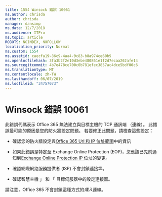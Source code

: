 ```yaml
---
title: 1554 Winsock 錯誤 10061
ms.author: chrisda
author: chrisda
manager: dansimp
ms.date: 12/7/2018
ms.audience: ITPro
ms.topic: article
ROBOTS: NOINDEX, NOFOLLOW
localization_priority: Normal
ms.custom: 1554
ms.assetid: caecfa19-86c9-4aa4-9c83-b8a974ce60b9
ms.openlocfilehash: 3fa3b2f2e10d3ebe480861e1f2d7ecaa262afe14
ms.sourcegitcommit: 4b7e478ce700c0b781efec3857ac4dce5bdf00c6
ms.translationtype: MT
ms.contentlocale: zh-TW
ms.lasthandoff: 06/07/2019
ms.locfileid: "34757073"
---
```

# <a name="winsock-error-10061"></a>Winsock 錯誤 10061

此錯誤代碼表示 Office 365 無法建立與目標主機的 TCP 通訊端 （連線）。 此錯誤最可能的原因是您的防火牆設定問題。 若要修正此問題，請檢查這些設定：

- 確認您的防火牆設定與[Office 365 Url 和 IP 位址範圍](https://docs.microsoft.com/office365/enterprise/urls-and-ip-address-ranges)中的資訊

- 如果此錯誤是特定至 Exchange Online Protection (EOP)，您應該已先前通知到[Exchange Online Protection IP 位址](https://docs.microsoft.com/office365/SecurityCompliance/eop/exchange-online-protection-ip-addresses)的變更。

- 確認網際網路服務提供者 (ISP) 不會封鎖連接埠。

- 確認智慧主機 」 和 「 目標伺服器中的設定連接器。

請注意，Office 365 不會封鎖這種方式的*傳入*連線。
